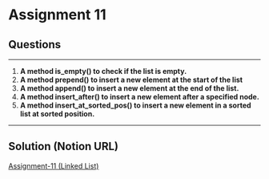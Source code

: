 # Assignment 11

## **Questions**

---

1. **A method is_empty() to check if the list is empty.**
2. **A method prepend() to insert a new element at the start of the list**
3. **A method append() to insert a new element at the end of the list.**
4. **A method insert_after() to insert a new element after a specified node.**
5. **A method insert_at_sorted_pos() to insert a new element in a sorted list at sorted position.**

---

## Solution (Notion URL)

[Assignment-11 (Linked List)](...)
